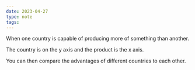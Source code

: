```yaml
---
date: 2023-04-27
type: note
tags:
---
```


When one country is capable of producing more of something than another.

The country is on the y axis and the product is the x axis.

You can then compare the advantages of different countries to each other.
